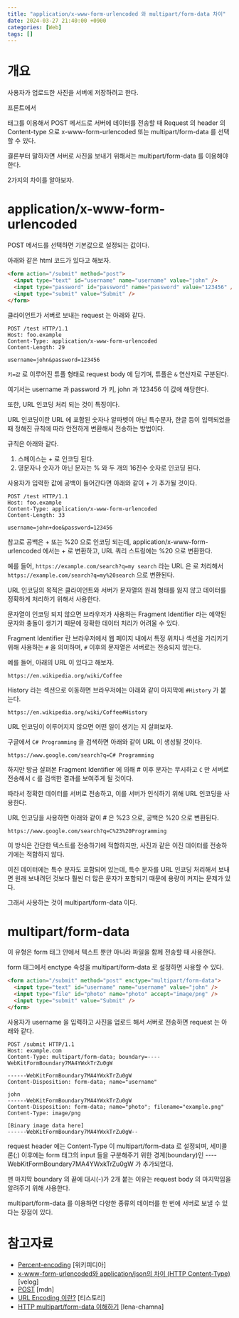 ```yaml
---
title: "application/x-www-form-urlencoded 와 multipart/form-data 차이"
date: 2024-03-27 21:40:00 +0900
categories: [Web]
tags: []
---
```


# 개요

사용자가 업로드한 사진을 서버에 저장하려고 한다.

프론트에서 <form> 태그를 이용해서 POST 메서드로 서버에 데이터를 전송할 때 Request 의 header 의 Content-type 으로 x-www-form-urlencoded 또는 multipart/form-data 를 선택할 수 있다.

결론부터 말하자면 서버로 사진을 보내기 위해서는 multipart/form-data 를 이용해야 한다.

2가지의 차이를 알아보자.

# application/x-www-form-urlencoded

POST 메서드를 선택하면 기본값으로 설정되는 값이다.

아래와 같은 html 코드가 있다고 해보자.

```html
<form action="/submit" method="post">
  <input type="text" id="username" name="username" value="john" />
  <input type="password" id="password" name="password" value="123456" />
  <input type="submit" value="Submit" />
</form>
```

클라이언트가 서버로 보내는 request 는 아래와 같다.

```
POST /test HTTP/1.1
Host: foo.example
Content-Type: application/x-www-form-urlencoded
Content-Length: 29

username=john&password=123456
```

`키=값` 로 이루어진 튜플 형태로 request body 에 담기며, 튜플은 `&` 연산자로 구분된다.

여기서는 username 과 password 가 키, john 과 123456 이 값에 해당한다.

또한, URL 인코딩 처리 되는 것이 특징이다.

URL 인코딩이란 URL 에 포함된 숫자나 알파벳이 아닌 특수문자, 한글 등이 입력되었을 때 정해진 규칙에 따라 안전하게 변환해서 전송하는 방법이다.

규칙은 아래와 같다.

1. 스페이스는 + 로 인코딩 된다.
2. 영문자나 숫자가 아닌 문자는 % 와 두 개의 16진수 숫자로 인코딩 된다.

사용자가 입력한 값에 공백이 들어간다면 아래와 같이 + 가 추가될 것이다.

```
POST /test HTTP/1.1
Host: foo.example
Content-Type: application/x-www-form-urlencoded
Content-Length: 33

username=john+doe&password=123456
```

참고로 공백은 + 또는 %20 으로 인코딩 되는데, application/x-www-form-urlencoded 에서는 + 로 변환하고, URL 쿼리 스트링에는 %20 으로 변환한다.

예를 들어, `https://example.com/search?q=my search` 라는 URL 은 로 처리해서 `https://example.com/search?q=my%20search` 으로 변환된다.

URL 인코딩의 목적은 클라이언트와 서버가 문자열의 원래 형태를 잃지 않고 데이터를 정확하게 처리하기 위해서 사용한다.

문자열이 인코딩 되지 않으면 브라우저가 사용하는 Fragment Identifier 라는 예약된 문자와 충돌이 생기기 때문에 정확한 데이터 처리가 어려울 수 있다.

Fragment Identifier 란 브라우저에서 웹 페이지 내에서 특정 위치나 섹션을 가리키기 위해 사용하는 `#` 을 의미하며, `#` 이후의 문자열은 서버로는 전송되지 않는다.

예를 들어, 아래의 URL 이 있다고 해보자.

```
https://en.wikipedia.org/wiki/Coffee
```

History 라는 섹션으로 이동하면 브라우저에는 아래와 같이 마지막에 `#History` 가 붙는다.

```
https://en.wikipedia.org/wiki/Coffee#History
```

URL 인코딩이 이루어지지 않으면 어떤 일이 생기는 지 살펴보자.

구글에서 `C# Programming` 을 검색하면 아래와 같이 URL 이 생성될 것이다.

```
https://www.google.com/search?q=C# Programming
```

하지만 방금 살펴본 Fragment Identifier 에 의해 # 이후 문자는 무시하고 `C` 만 서버로 전송해서 `C` 를 검색한 결과를 보여주게 될 것이다.

따라서 정확한 데이터를 서버로 전송하고, 이를 서버가 인식하기 위해 URL 인코딩을 사용한다.

URL 인코딩을 사용하면 아래와 같이 # 은 %23 으로, 공백은 %20 으로 변환된다.

```
https://www.google.com/search?q=C%23%20Programming
```

이 방식은 간단한 텍스트를 전송하기에 적합하지만, 사진과 같은 이진 데이터를 전송하기에는 적합하지 않다.

이진 데이터에는 특수 문자도 포함되어 있는데, 특수 문자를 URL 인코딩 처리해서 보내면 원래 보내려던 것보다 훨씬 더 많은 문자가 포함되기 때문에 용량이 커지는 문제가 있다.

그래서 사용하는 것이 multipart/form-data 이다.

# multipart/form-data

이 유형은 form 태그 안에서 텍스트 뿐만 아니라 파일을 함께 전송할 때 사용한다.

form 태그에서 enctype 속성을 multipart/form-data 로 설정하면 사용할 수 있다.

```html
<form action="/submit" method="post" enctype="multipart/form-data">
  <input type="text" id="username" name="username" value="john" />
  <input type="file" id="photo" name="photo" accept="image/png" />
  <input type="submit" value="Submit" />
</form>
```

사용자가 username 을 입력하고 사진을 업로드 해서 서버로 전송하면 request 는 아래와 같다.

```
POST /submit HTTP/1.1
Host: example.com
Content-Type: multipart/form-data; boundary=----WebKitFormBoundary7MA4YWxkTrZu0gW

------WebKitFormBoundary7MA4YWxkTrZu0gW
Content-Disposition: form-data; name="username"

john
------WebKitFormBoundary7MA4YWxkTrZu0gW
Content-Disposition: form-data; name="photo"; filename="example.png"
Content-Type: image/png

[Binary image data here]
------WebKitFormBoundary7MA4YWxkTrZu0gW--
```

request header 에는 Content-Type 이 multipart/form-data 로 설정되며, 세미콜론(;) 이후에는 form 태그의 input 들을 구분해주기 위한 경계(boundary)인 ----WebKitFormBoundary7MA4YWxkTrZu0gW 가 추가되었다.

맨 마지막 boundary 의 끝에 대시(-)가 2개 붙는 이유는 request body 의 마지막임을 알려주기 위해 사용한다.

multipart/form-data 를 이용하면 다양한 종류의 데이터를 한 번에 서버로 보낼 수 있다는 장점이 있다.

# 참고자료

- [Percent-encoding](https://en.wikipedia.org/wiki/Percent-encoding) [위키피디아]
- [x-www-form-urlencoded와 application/json의 차이 (HTTP Content-Type)](https://velog.io/@483759/x-www-form-urlencoded%EC%99%80-applicationjson%EC%9D%98-%EC%B0%A8%EC%9D%B4-HTTP-Content-Type) [velog]
- [POST](https://developer.mozilla.org/en-US/docs/Web/HTTP/Methods/POST) [mdn]
- [URL Encoding 이란?](https://xpmxf4.tistory.com/15) [티스토리]
- [HTTP multipart/form-data 이해하기](https://lena-chamna.netlify.app/post/http_multipart_form-data/) [lena-chamna]
